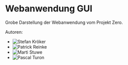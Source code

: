 # Webanwendung GUI
Grobe Darstellung der Webanwendung vom Projekt Zero.


Autoren:
* ![Stefan Kröker](https://github.com/kroeker97)
* ![Patrick Reinke](https://github.com/reinkepatrick)
* ![Marti Stuwe](https://github.com/martistuwe)
* ![Pascal Turon](https://github.com/pturon)
